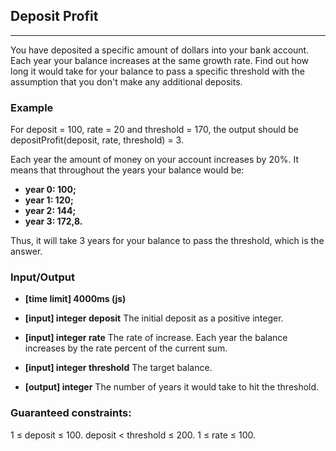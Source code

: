 ## Deposit Profit
---
You have deposited a specific amount of dollars into your bank account. Each year your balance increases at the same growth rate. Find out how long it would take for your balance to pass a specific threshold with the assumption that you don't make any additional deposits.

### Example

For deposit = 100, rate = 20 and threshold = 170, the output should be
depositProfit(deposit, rate, threshold) = 3.

Each year the amount of money on your account increases by 20%. It means that throughout the years your balance would be:

- **year 0: 100;**
- **year 1: 120;**
- **year 2: 144;**
- **year 3: 172,8.**

Thus, it will take 3 years for your balance to pass the threshold, which is the answer.

### Input/Output
- **[time limit] 4000ms (js)**
- **[input] integer deposit**
The initial deposit as a positive integer.

- **[input] integer rate**
The rate of increase. Each year the balance increases by the rate percent of the current sum.

- **[input] integer threshold**
The target balance.

- **[output] integer**
The number of years it would take to hit the threshold.

### Guaranteed constraints:
1 ≤ deposit ≤ 100.
deposit < threshold ≤ 200.
1 ≤ rate ≤ 100.